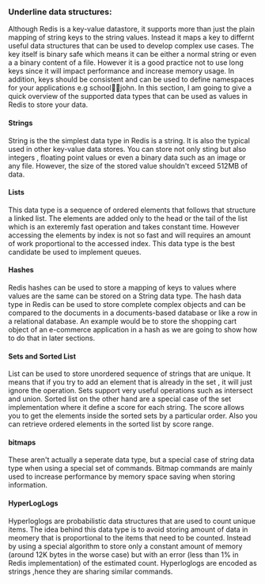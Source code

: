 ### Underline data structures:

Although Redis is a key-value datastore, it supports more than just the plain mapping of string keys to the string values. Instead it maps a key to differnt useful data structures that can be used to develop complex use cases. The key itself is binary safe which means it can be either a normal string or even a a binary content of a file. However it is a good practice not to use long keys since it will impact performance and increase memory usage. In addition, keys should be consistent and can be used to define namespaces for your applications e.g school:teacher:john. In this section, I am going to give a quick overview of the supported data types that can be used as values in Redis to store your data.


#### Strings

String is the the simplest data type in Redis is a string. It is also the typical used in other key-value data stores. You can store not only sting but also integers , floating point values or even a binary data such as an image or any file. However, the size of the stored value shouldn't exceed 512MB of data.

#### Lists

This data type is a sequence of ordered elements that follows that structure a linked list. The elements are added only to the head or the tail of the list which is an exteremly fast operation and takes constant time. However accessing the elements by index is not so fast and will requires an amount of work proportional to the accessed index. This data type is the best candidate be used to implement queues.

#### Hashes

Redis hashes can be used to store a mapping of keys to values where values are the same can be stored on a String data type. The hash data type in Redis can be used to store complete complex objects and can be compared to the documents in a documents-based database or like a row in a relational database. An example would be to store the shopping cart object of an e-commerce application in a hash as we are going to show how to do that in later sections.

#### Sets and Sorted List

List can be used to store unordered sequence of strings that are unique. It means that if you try to add an element that is already in the set , it will just ignore the operation. Sets support very useful operations such as intersect and union. Sorted list on the other hand are a special case of the set implementation where it define a score for each string. The score allows you to get the elements inside the sorted sets by a particular order. Also you can retrieve ordered elements in the sorted list by score range.

#### bitmaps

These aren't actually a seperate data type, but a special case of string data type when using a special set of commands. Bitmap commands are mainly used to increase performance by memory space saving when storing information. 

#### HyperLogLogs

Hyperloglogs are probabilistic data structures that are used to count unique items. The idea behind this data type is to avoid storing amount of data in meomery that is proportional to the items that need to be counted. Instead by using a special algorithm to store only a constant amount of memory (around 12K bytes in the worse case) but with an error (less than 1% in Redis implementation) of the estimated count. Hyperloglogs are encoded as strings ,hence they are sharing similar commands.


